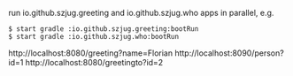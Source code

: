 
run io.github.szjug.greeting and io.github.szjug.who apps in parallel, e.g.

	$ start gradle :io.github.szjug.greeting:bootRun 
	$ start gradle :io.github.szjug.who:bootRun



http://localhost:8080/greeting?name=Florian
http://localhost:8090/person?id=1
http://localhost:8080/greetingto?id=2